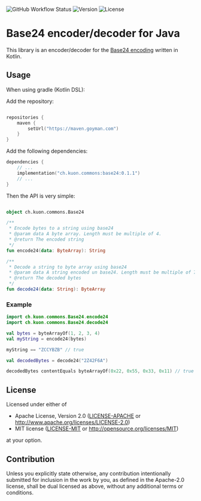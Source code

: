 ![GitHub Workflow Status](https://img.shields.io/github/workflow/status/kuon/java-base24/Java%20CI)
![Version](
https://img.shields.io/maven-metadata/v?metadataUrl=https%3A%2F%2Fmaven.goyman.com%2Fch%2Fkuon%2Fcommons%2Fbase24%2Fmaven-metadata.xml
)
![License](https://img.shields.io/badge/license-Apache%202.0/MIT-0b398e)

# Base24 encoder/decoder for Java

This library is an encoder/decoder for the
[Base24 encoding](https://www.kuon.ch/post/2020-02-27-base24/) written in Kotlin.

## Usage


When using gradle (Kotlin DSL):

Add the repository:

```kotlin

repositories {
    maven {
        setUrl("https://maven.goyman.com")
    }
}

```

Add the following dependencies:

```kotlin
dependencies {
    // ...
    implementation("ch.kuon.commons:base24:0.1.1")
    // ...
}
```

Then the API is very simple:

```kotlin

object ch.kuon.commons.Base24

/**
 * Encode bytes to a string using base24
 * @param data A byte array. Length must be multiple of 4.
 * @return The encoded string
 */
fun encode24(data: ByteArray): String

/**
 * Decode a string to byte array using base24
 * @param data A string encoded un base24. Length must be multiple of 7
 * @return The decoded bytes
 */
fun decode24(data: String): ByteArray
```


### Example

```kotlin
import ch.kuon.commons.Base24.encode24
import ch.kuon.commons.Base24.decode24

val bytes = byteArrayOf(1, 2, 3, 4)
val myString = encode24(bytes)

myString == "ZCCYBZB" // true

val decodedBytes = decode24("2Z42F6A")

decodedBytes contentEquals byteArrayOf(0x22, 0x55, 0x33, 0x11) // true
```

## License

Licensed under either of

 * Apache License, Version 2.0
   ([LICENSE-APACHE](LICENSE-APACHE) or http://www.apache.org/licenses/LICENSE-2.0)
 * MIT license
   ([LICENSE-MIT](LICENSE-MIT) or http://opensource.org/licenses/MIT)

at your option.

## Contribution

Unless you explicitly state otherwise, any contribution intentionally submitted
for inclusion in the work by you, as defined in the Apache-2.0 license, shall be
dual licensed as above, without any additional terms or conditions.

